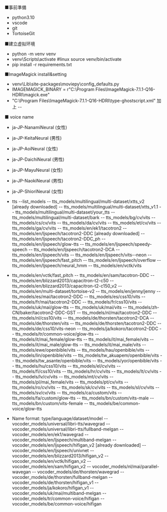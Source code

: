 <!-- 环境构筑 -->
■事前準備
- python3.10
- vscode
- git
- TortoiseGit 

■建立虚拟环境
- python -m venv venv
- venv\Scripts\activate  #linux source venv/bin/activate
- pip install -r requirements.txt

■ImageMagick install&setting
- venv\Lib\site-packages\moviepy\config_defaults.py
- IMAGEMAGICK_BINARY = r"C:\Program Files\ImageMagick-7.1.1-Q16-HDRI\magick.exe"
- "C:\Program Files\ImageMagick-7.1.1-Q16-HDRI\type-ghostscript.xml" 加上
--   <type name="Meiryo" fullname="Meiryo" family="Meiryo" weight="400" style="normal" stretch="normal" format="truetype" metrics="C:\\Windows\\Fonts\\meiryo.ttc" glyphs="C:\\Windows\\Fonts\\meiryo.ttc"/>

■  voice name
- ja-JP-NanamiNeural (女性)
- ja-JP-KeitaNeural (男性)
- ja-JP-AoiNeural (女性)
- ja-JP-DaichiNeural (男性)
- ja-JP-MayuNeural (女性)
- ja-JP-NaokiNeural (男性)
- ja-JP-ShioriNeural (女性)

- tts --list_models
-- tts_models/multilingual/multi-dataset/xtts_v2 [already downloaded]
-- tts_models/multilingual/multi-dataset/xtts_v1.1
-- tts_models/multilingual/multi-dataset/your_tts
-- tts_models/multilingual/multi-dataset/bark
-- tts_models/bg/cv/vits
-- tts_models/cs/cv/vits
-- tts_models/da/cv/vits
-- tts_models/et/cv/vits
-- tts_models/ga/cv/vits
-- tts_models/en/ek1/tacotron2
-- tts_models/en/ljspeech/tacotron2-DDC [already downloaded]
-- tts_models/en/ljspeech/tacotron2-DDC_ph
-- tts_models/en/ljspeech/glow-tts
-- tts_models/en/ljspeech/speedy-speech
-- tts_models/en/ljspeech/tacotron2-DCA
-- tts_models/en/ljspeech/vits
-- tts_models/en/ljspeech/vits--neon
-- tts_models/en/ljspeech/fast_pitch
-- tts_models/en/ljspeech/overflow
-- tts_models/en/ljspeech/neural_hmm
-- tts_models/en/vctk/vits
 - tts_models/en/vctk/fast_pitch
-- tts_models/en/sam/tacotron-DDC
-- tts_models/en/blizzard2013/capacitron-t2-c50
-- tts_models/en/blizzard2013/capacitron-t2-c150_v2
-- tts_models/en/multi-dataset/tortoise-v2
-- tts_models/en/jenny/jenny
-- tts_models/es/mai/tacotron2-DDC
-- tts_models/es/css10/vits
-- tts_models/fr/mai/tacotron2-DDC
-- tts_models/fr/css10/vits
-- tts_models/uk/mai/glow-tts
-- tts_models/uk/mai/vits
-- tts_models/zh-CN/baker/tacotron2-DDC-GST
-- tts_models/nl/mai/tacotron2-DDC
-- tts_models/nl/css10/vits
-- tts_models/de/thorsten/tacotron2-DCA
-- tts_models/de/thorsten/vits
-- tts_models/de/thorsten/tacotron2-DDC
-- tts_models/de/css10/vits-neon
-- tts_models/ja/kokoro/tacotron2-DDC
-- tts_models/tr/common-voice/glow-tts
-- tts_models/it/mai_female/glow-tts
-- tts_models/it/mai_female/vits
-- tts_models/it/mai_male/glow-tts
-- tts_models/it/mai_male/vits
-- tts_models/ewe/openbible/vits
-- tts_models/hau/openbible/vits
-- tts_models/lin/openbible/vits
-- tts_models/tw_akuapem/openbible/vits
-- tts_models/tw_asante/openbible/vits
-- tts_models/yor/openbible/vits
-- tts_models/hu/css10/vits
-- tts_models/el/cv/vits
-- tts_models/fi/css10/vits
-- tts_models/hr/cv/vits
-- tts_models/lt/cv/vits
-- tts_models/lv/cv/vits
-- tts_models/mt/cv/vits
-- tts_models/pl/mai_female/vits
-- tts_models/pt/cv/vits
-- tts_models/ro/cv/vits
-- tts_models/sk/cv/vits
-- tts_models/sl/cv/vits
-- tts_models/sv/cv/vits
-- tts_models/ca/custom/vits
-- tts_models/fa/custom/glow-tts
-- tts_models/bn/custom/vits-male
-- tts_models/bn/custom/vits-female
-- tts_models/be/common-voice/glow-tts

- Name format: type/language/dataset/model
-- vocoder_models/universal/libri-tts/wavegrad
-- vocoder_models/universal/libri-tts/fullband-melgan
-- vocoder_models/en/ek1/wavegrad
-- vocoder_models/en/ljspeech/multiband-melgan
-- vocoder_models/en/ljspeech/hifigan_v2 [already downloaded]
-- vocoder_models/en/ljspeech/univnet
-- vocoder_models/en/blizzard2013/hifigan_v2
-- vocoder_models/en/vctk/hifigan_v2
-- vocoder_models/en/sam/hifigan_v2
-- vocoder_models/nl/mai/parallel-wavegan
-- vocoder_models/de/thorsten/wavegrad
-- vocoder_models/de/thorsten/fullband-melgan
-- vocoder_models/de/thorsten/hifigan_v1
-- vocoder_models/ja/kokoro/hifigan_v1
-- vocoder_models/uk/mai/multiband-melgan
-- vocoder_models/tr/common-voice/hifigan
-- vocoder_models/be/common-voice/hifigan